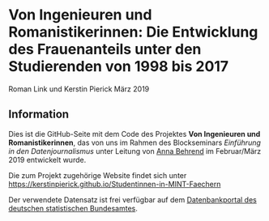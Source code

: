 Von Ingenieuren und Romanistikerinnen: Die Entwicklung des Frauenanteils unter den Studierenden von 1998 bis 2017
================
Roman Link und Kerstin Pierick
März 2019

Information
-----------

Dies ist die GitHub-Seite mit dem Code des Projektes **Von Ingenieuren und Romanistikerinnen**, das von uns im Rahmen des Blockseminars *Einführung in den Datenjournalismus* unter Leitung von [Anna Behrend](http://annabehrend.de/) im Februar/März 2019 entwickelt wurde.

Die zum Projekt zugehörige Website findet sich unter <https://kerstinpierick.github.io/Studentinnen-in-MINT-Faechern>

Der verwendete Datensatz ist frei verfügbar auf dem [Datenbankportal des deutschen statistischen Bundesamtes](https://www-genesis.destatis.de/genesis/online).
